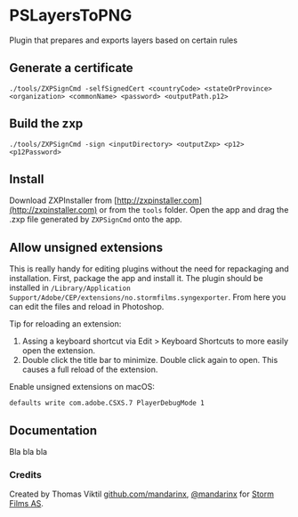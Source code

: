 # PSLayersToPNG
Plugin that prepares and exports layers based on certain rules

## Generate a certificate

```
./tools/ZXPSignCmd -selfSignedCert <countryCode> <stateOrProvince> <organization> <commonName> <password> <outputPath.p12>
```

## Build the zxp

```
./tools/ZXPSignCmd -sign <inputDirectory> <outputZxp> <p12> <p12Password>
```

## Install

Download ZXPInstaller from [http://zxpinstaller.com](http://zxpinstaller.com) or from the ```tools``` folder. Open the app and drag the .zxp file generated by ```ZXPSignCmd``` onto the app.

## Allow unsigned extensions

This is really handy for editing plugins without the need for repackaging and installation. First, package the app and install it. The plugin should be installed in ```/Library/Application Support/Adobe/CEP/extensions/no.stormfilms.syngexporter```. From here you can edit the files and reload in Photoshop.

Tip for reloading an extension:

1. Assing a keyboard shortcut via Edit > Keyboard Shortcuts to more easily open the extension.
2. Double click the title bar to minimize. Double click again to open. This causes a full reload of the extension.

Enable unsigned extensions on macOS:

```
defaults write com.adobe.CSXS.7 PlayerDebugMode 1
```

## Documentation

Bla bla bla

### Credits

Created by Thomas Viktil [github.com/mandarinx](https://github.com/mandarinx), [@mandarinx](https://twitter.com/mandarinx) for [Storm Films AS](http://stormfilms.no).

